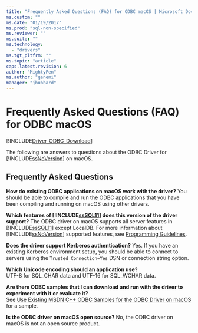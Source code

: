 ```yaml
---
title: "Frequently Asked Questions (FAQ) for ODBC macOS | Microsoft Docs"
ms.custom: ""
ms.date: "01/19/2017"
ms.prod: "sql-non-specified"
ms.reviewer: ""
ms.suite: ""
ms.technology:
  - "drivers"
ms.tgt_pltfrm: ""
ms.topic: "article"
caps.latest.revision: 6
author: "MightyPen"
ms.author: "genemi"
manager: "jhubbard"
---
```

# Frequently Asked Questions (FAQ) for ODBC macOS
[!INCLUDE[Driver_ODBC_Download](../../../includes/driver_odbc_download.md)]

The following are answers to questions about the ODBC Driver for [!INCLUDE[ssNoVersion](../../../includes/ssnoversion_md.md)] on macOS.  

## Frequently Asked Questions  
**How do existing ODBC applications on macOS work with the driver?**
You should be able to compile and run the ODBC applications that you have been compiling and running on macOS using other drivers.  

**Which features of [!INCLUDE[ssSQL11](../../../includes/sssql11_md.md)] does this version of the driver support?**
The ODBC driver on macOS supports all server features in [!INCLUDE[ssSQL11](../../../includes/sssql11_md.md)] except LocalDB. For more information about [!INCLUDE[ssNoVersion](../../../includes/ssnoversion_md.md)] supported features, see [Programming Guidelines](../../../connect/odbc/mac/programming-guidelines.md).  

**Does the driver support Kerberos authentication?**
Yes. If you have an existing Kerberos environment setup, you should be able to connect to servers using the `Trusted_Connection=Yes` DSN or connection string option.

**Which Unicode encoding should an application use?**  
UTF-8 for SQL_CHAR data and UTF-16 for SQL_WCHAR data.  

**Are there ODBC samples that I can download and run with the driver to experiment with it or evaluate it?**  
See [Use Existing MSDN C++ ODBC Samples for the ODBC Driver on macOS](http://blogs.msdn.com/b/sqlblog/archive/2012/01/26/use-existing-msdn-c-odbc-samples-for-microsoft-macOS-odbc-driver.aspx) for a sample.  

**Is the ODBC driver on macOS open source?**
No, the ODBC driver on macOS is not an open source product.
